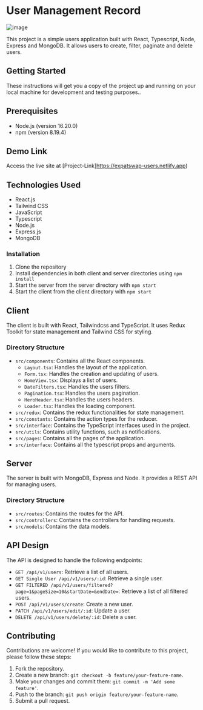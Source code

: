 # User Management Record

<img src="https://res.cloudinary.com/chuksmbanaso/image/upload/v1710941085/file-uploads/a4qogthay8qlyqy0eqeo.png" title="Image" alt="image">

This project is a simple users application built with React, Typescript, Node, Express and MongoDB. It allows users to create, filter, paginate and delete users.

## Getting Started

These instructions will get you a copy of the project up and running on your local machine for development and testing purposes..

## Prerequisites

- Node.js (version 16.20.0)
- npm (version 8.19.4)

## Demo Link

Access the live site at [Project-Link]https://expatswap-users.netlify.app)

## Technologies Used

- React.js
- Tailwind CSS
- JavaScript
- Typescript
- Node.js
- Express.js
- MongoDB

### Installation

1. Clone the repository
2. Install dependencies in both client and server directories using `npm install`
3. Start the server from the server directory with `npm start`
4. Start the client from the client directory with `npm start`

## Client

The client is built with React, Tailwindcss and TypeScript. It uses Redux Toolkit for state management and Tailwind CSS for styling.

### Directory Structure

- `src/components`: Contains all the React components.
  - `Layout.tsx`: Handles the layout of the application.
  - `Form.tsx`: Handles the creation and updating of users.
  - `HomeView.tsx`: Displays a list of users.
  - `DateFilters.tsx`: Handles the users filters.
  - `Pagination.tsx`: Handles the users pagination.
  - `HeroHeader.tsx`: Handles the users headers.
  - `Loader.tsx`: Handles the loading component.
- `src/redux`: Contains the redux functionalities for state management.
- `src/constants`: Contains the action types for the reducer.
- `src/interface`: Contains the TypeScript interfaces used in the project.
- `src/utils`: Contains utility functions, such as notifications.
- `src/pages`: Contains all the pages of the application.
- `src/interface`: Contains all the typescript props and arguments.

## Server

The server is built with MongoDB, Express and Node. It provides a REST API for managing users.

### Directory Structure

- `src/routes`: Contains the routes for the API.
- `src/controllers`: Contains the controllers for handling requests.
- `src/models`: Contains the data models.

## API Design

The API is designed to handle the following endpoints:

- `GET /api/v1/users`: Retrieve a list of all users.
- `GET Single User /api/v1/users/:id`: Retrieve a single user.
- `GET FILTERED /api/v1/users/filtered?page=1&pageSize=10&startDate=&endDate=`: Retrieve a list of all filtered users.
- `POST /api/v1/users/create`: Create a new user.
- `PATCH /api/v1/users/edit/:id`: Update a user.
- `DELETE /api/v1/users/delete/:id`: Delete a user.

## Contributing

Contributions are welcome! If you would like to contribute to this project, please follow these steps:

1. Fork the repository.
2. Create a new branch: `git checkout -b feature/your-feature-name`.
3. Make your changes and commit them: `git commit -m 'Add some feature'`.
4. Push to the branch: `git push origin feature/your-feature-name`.
5. Submit a pull request.
